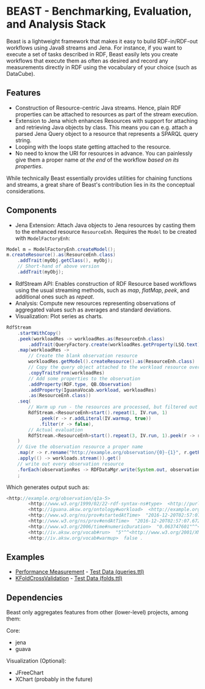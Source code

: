 # BEAST - Benchmarking, Evaluation, and Analysis Stack

Beast is a lightweight framework that makes it easy to build RDF-in/RDF-out workflows using Java8 streams and Jena.
For instance, if you want to execute a set of tasks described in RDF, Beast easily lets you create workflows that execute them as often as desired and record 
any measurements directly in  RDF using the vocabulary of your choice (such as DataCube).

## Features

* Construction of Resource-centric Java streams. Hence, plain RDF properties can be attached to resources as part of the stream execution.
* Extension to Jena which enhances Resources with support for attaching and retrieving Java objects by class. This means you can e.g. attach a parsed Jena Query object to a resource that represents a SPARQL query string.
* Looping with the loops state getting attached to the resource.
* No need to know the URI for resources in advance. You can painlessly give them a proper name *at the end* of the workflow *based on its properties*.

While technically Beast essentially provides utilities for chaining functions and streams, a great share of Beast's contribution lies in its the conceptual considerations.

## Components

* Jena Extension: Attach Java objects to Jena resources by casting them to the enhanced resource `ResourceEnh`. Requires the `Model` to be created with `ModelFactoryEnh`:
```java
Model m = ModelFactoryEnh.createModel();
m.createResource().as(ResourceEnh.class)
    .addTrait(myObj.getClass(), myObj);
    // Short-hand of above version
    .addTrait(myObj);
```
* RdfStream API: Enables construction of RDF Resource based workflows using the usual streaming methods, such as *map*, *flatMap*, *peek*, and additional ones such as *repeat*.
* Analysis: Compute new resources representing observations of aggregated values such as averages and standard deviations.
* Visualization: Plot series as charts.

```java
RdfStream
    .startWithCopy()
    .peek(workloadRes -> workloadRes.as(ResourceEnh.class)
        .addTrait(QueryFactory.create(workloadRes.getProperty(LSQ.text).getString())))
    .map(workloadRes ->
        // Create the blank observation resource
        workloadRes.getModel().createResource().as(ResourceEnh.class)
        // Copy the query object attached to the workload resource over to this observation resource
        .copyTraitsFrom(workloadRes)
        // Add some properties to the observation
        .addProperty(RDF.type, QB.Observation)
        .addProperty(IguanaVocab.workload, workloadRes)
        .as(ResourceEnh.class))
    .seq(
        // Warm up run - the resources are processed, but filtered out
        RdfStream.<ResourceEnh>start().repeat(1, IV.run, 1)
            .peek(r -> r.addLiteral(IV.warmup, true))
            .filter(r -> false),
        // Actual evaluation
        RdfStream.<ResourceEnh>start().repeat(3, IV.run, 1).peek(r -> r.addLiteral(IV.warmup, false))
    )
    // Give the observation resource a proper name
    .map(r -> r.rename("http://example.org/observation/{0}-{1}", r.getProperty(IguanaVocab.workload).getResource().getLocalName(), IV.run))
    .apply(() -> workloads.stream()).get()
    // write out every observation resource
    .forEach(observationRes -> RDFDataMgr.write(System.out, observationRes.getModel(), RDFFormat.TURTLE_BLOCKS));
    ;
```

Which generates output such as:
```java
<http://example.org/observation/q1a-5>
        <http://www.w3.org/1999/02/22-rdf-syntax-ns#type>  <http://purl.org/linked-data/cube#Observation> ;
        <http://iguana.aksw.org/ontology#workload>  <http://example.org/query/q1a> ;
        <http://www.w3.org/ns/prov#startedAtTime>  "2016-12-20T02:57:07.608Z"^^<http://www.w3.org/2001/XMLSchema#dateTime> ;
        <http://www.w3.org/ns/prov#endAtTime>  "2016-12-20T02:57:07.672Z"^^<http://www.w3.org/2001/XMLSchema#dateTime> ;
        <http://www.w3.org/2006/time#numericDuration>  "0.063747601"^^<http://www.w3.org/2001/XMLSchema#double> ;
        <http://iv.aksw.org/vocab#run>  "5"^^<http://www.w3.org/2001/XMLSchema#long> ;
        <http://iv.aksw.org/vocab#warmup>  false .
```

## Examples

* [Performance Measurement](beast-examples/src/main/java/org/aksw/beast/examples/MainQueryPerformance.java) - [Test Data (queries.ttl)](beast-examples/src/main/resources/queries.ttl)
* [KFoldCrossValidation](beast-examples/src/main/java/org/aksw/beast/examples/MainKFoldCrossValidation.java) - [Test Data (folds.ttl)](beast-examples/src/main/resources/folds.ttl)


## Dependencies

Beast only aggregates features from other (lower-level) projects, among them:

Core:
* jena
* guava

Visualization (Optional):
* JFreeChart
* XChart (probably in the future)





